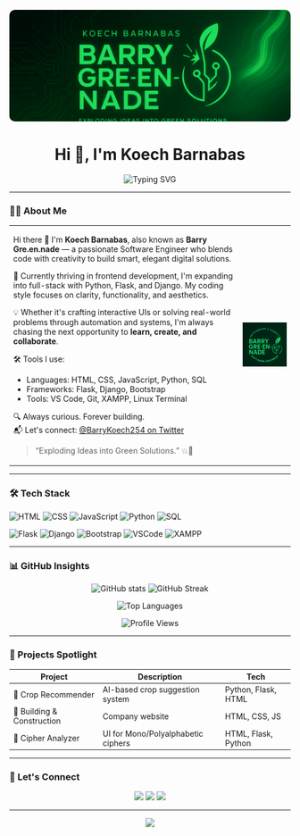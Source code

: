 <!-- Profile Banner -->
<p align="center">
  <img src="banners.png" alt="Banner" style="width: 100%; height: 200px; object-fit: cover; border-radius: 10px;" />
</p>

<h1 align="center">Hi 👋, I'm Koech Barnabas</h1>

<p align="center">
  <img src="https://readme-typing-svg.demolab.com?font=Fira+Code&size=24&duration=2000&pause=1000&color=8B0000&center=true&vCenter=true&width=600&lines=Frontend+Developer+%F0%9F%92%BB;Building+Real-World+Projects+%F0%9F%9A%80;Python+%26+Flask+and+Django+for+Backend+%F0%9F%94%A5;Passionate+About+UI%2FUX+%26+Clean+Code;Turning+Ideas+into+Green+Solutions+%F0%9F%8C%B1" alt="Typing SVG" />
</p>

---

### 🧑‍💻 About Me

<table>
<tr>
<td>

Hi there 👋 I'm **Koech Barnabas**, also known as **Barry Gre.en.nade** — a passionate Software Engineer who blends code with creativity to build smart, elegant digital solutions.

🌿 Currently thriving in frontend development, I'm expanding into full-stack with Python, Flask, and Django. My coding style focuses on clarity, functionality, and aesthetics.

💡 Whether it's crafting interactive UIs or solving real-world problems through automation and systems, I'm always chasing the next opportunity to **learn, create, and collaborate**.

🛠️ Tools I use:
- Languages: HTML, CSS, JavaScript, Python, SQL
- Frameworks: Flask, Django, Bootstrap
- Tools: VS Code, Git, XAMPP, Linux Terminal

🔍 Always curious. Forever building.  
📬 Let's connect: [@BarryKoech254 on Twitter](https://twitter.com/BarryKoech254)

> “Exploding Ideas into Green Solutions.” 💥🌱

</td>
<td align="center">
  <img src="BarryLogo.png" width="300px" alt="Barry Gre.en.nade Logo" />
</td>
</tr>
</table>

---

### 🛠️ Tech Stack

![HTML](https://img.shields.io/badge/-HTML5-E34F26?logo=html5&logoColor=white&style=for-the-badge)
![CSS](https://img.shields.io/badge/-CSS3-1572B6?logo=css3&logoColor=white&style=for-the-badge)
![JavaScript](https://img.shields.io/badge/-JavaScript-F7DF1E?logo=javascript&logoColor=black&style=for-the-badge)
![Python](https://img.shields.io/badge/-Python-3776AB?logo=python&logoColor=white&style=for-the-badge)
![SQL](https://img.shields.io/badge/-SQL-4479A1?logo=mysql&logoColor=white&style=for-the-badge)

![Flask](https://img.shields.io/badge/-Flask-000000?logo=flask&logoColor=white&style=for-the-badge)
![Django](https://img.shields.io/badge/-Django-092E20?logo=django&logoColor=white&style=for-the-badge)
![Bootstrap](https://img.shields.io/badge/-Bootstrap-7952B3?logo=bootstrap&logoColor=white&style=for-the-badge)
![VSCode](https://img.shields.io/badge/-VSCode-007ACC?logo=visual-studio-code&logoColor=white&style=for-the-badge)
![XAMPP](https://img.shields.io/badge/-XAMPP-FB7A24?logo=xampp&logoColor=white&style=for-the-badge)

---

### 📊 GitHub Insights

<p align="center">
  <img src="https://github-readme-stats.vercel.app/api?username=Barry-Koech254&show_icons=true&theme=radical" alt="GitHub stats" />
  <img src="https://github-readme-streak-stats.herokuapp.com/?user=Barry-Koech254&theme=radical" alt="GitHub Streak" />
</p>

<p align="center">
  <img src="https://github-readme-stats.vercel.app/api/top-langs/?username=Barry-Koech254&layout=compact&theme=radical&langs_count=6" alt="Top Languages" />
</p>

<p align="center">
  <img src="https://komarev.com/ghpvc/?username=Barry-Koech254&label=Profile+Views&color=red&style=flat" alt="Profile Views" />
</p>

---

### 🌟 Projects Spotlight

| Project | Description | Tech |
|--------|-------------|------|
| 🌱 Crop Recommender | AI-based crop suggestion system | Python, Flask, HTML |
| 📲 Building & Construction | Company website | HTML, CSS, JS |
| 🔐 Cipher Analyzer | UI for Mono/Polyalphabetic ciphers | HTML, Flask, Python |

---

### 🔗 Let's Connect

<p align="center">
  <a href="https://twitter.com/BarryKoech254" target="_blank"><img src="https://img.shields.io/badge/-Twitter-1DA1F2?logo=twitter&logoColor=white&style=for-the-badge"></a>
  <a href="https://github.com/Barry-Koech254" target="_blank"><img src="https://img.shields.io/badge/-GitHub-181717?logo=github&logoColor=white&style=for-the-badge"></a>
  <a href="mailto:your.barrykoech254@gmail.com" target="_blank"><img src="https://img.shields.io/badge/-Email-D14836?logo=gmail&logoColor=white&style=for-the-badge"></a>
</p>

---

<!-- Footer -->
<p align="center">
  <img src="https://capsule-render.vercel.app/api?type=waving&color=gradient&height=100&section=footer"/>
</p>

